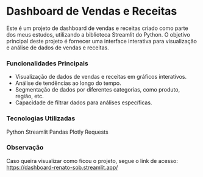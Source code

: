 # Dashboard de Vendas e Receitas

Este é um projeto de dashboard de vendas e receitas criado como parte dos meus estudos, utilizando a biblioteca Streamlit do Python. O objetivo principal deste projeto é fornecer uma interface interativa para visualização e análise de dados de vendas e receitas.

### Funcionalidades Principais

* Visualização de dados de vendas e receitas em gráficos interativos.
* Análise de tendências ao longo do tempo.
* Segmentação de dados por diferentes categorias, como produto, região, etc.
* Capacidade de filtrar dados para análises específicas.

### Tecnologias Utilizadas

Python
Streamlit
Pandas
Plotly
Requests

### Observação

Caso queira visualizar como ficou o projeto, segue o link de acesso: https://dashboard-renato-sob.streamlit.app/
